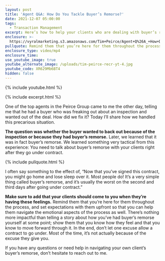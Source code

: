 ```yaml
---
layout: post
title: 'Agent Q&A: How Do You Tackle Buyer’s Remorse?'
date: 2021-12-07 05:00:00
tags:
  - Transaction Management
excerpt: Here’s how to help your clients who are dealing with buyer’s remorse.
enclosure: >-
  https://vyralmarketing.s3.amazonaws.com/Tim+Peirce/Agent+Q%26A_+How+Do+You+Tackle+Buyer%E2%80%99s+Remorse_.mp4
pullquote: Remind them that you’re here for them throughout the process.
enclosure_type: video/mp4
enclosure_time:
use_youtube_image: true
youtube_alternate_image: /uploads/tim-peirce-recr-yt-4.jpg
youtube_code: XR629Mb6BT4
hidden: false
---
```

{% include youtube.html %}

{% include excerpt.html %}

One of the top agents in the Peirce Group came to me the other day, telling me that he had a buyer who was freaking out about an inspection and wanted out of the deal. How did we fix it? Today I’ll share how we handled this precarious situation.

**The question was whether the buyer wanted to back out because of the inspection or because they had buyer’s remorse.** Later, we learned that it was in fact buyer’s remorse. We learned something very tactical from this experience: You need to talk about buyer’s remorse with your clients right after they go under contract.

{% include pullquote.html %}

I often say something to the effect of, “Now that you’ve signed this contract, you might go home and lose sleep over it. Most people do\! It’s a very simple thing called buyer’s remorse, and it’s usually the worst on the second and third days after going under contract.”

**Make sure to add that your clients should come to you when they’re having these feelings.** Remind them that you’re here for them throughout the process, and set expectations with them upfront so that you can help them navigate the emotional aspects of the process as well. There’s nothing more impactful than telling a story about how you’ve had buyer’s remorse yourself at some point; show them that you know how they feel and that you know to move forward through it. In the end, don’t let one excuse allow a contract to go under. Most of the time, it’s not actually because of the excuse they give you.

If you have any questions or need help in navigating your own client’s buyer’s remorse, don’t hesitate to reach out to me.
